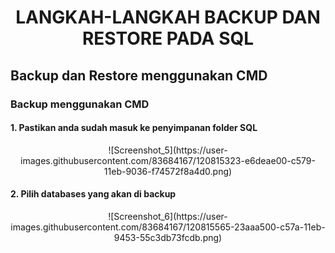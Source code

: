 <h1><center> LANGKAH-LANGKAH BACKUP DAN RESTORE PADA SQL </center></h1>

<h2> Backup dan Restore menggunakan CMD </h2>
<p>
<p>
<h3> Backup menggunakan CMD </h3>

<h4> 1. Pastikan anda sudah masuk ke penyimpanan folder SQL </h4>

<center> ![Screenshot_5](https://user-images.githubusercontent.com/83684167/120815323-e6deae00-c579-11eb-9036-f74572f8a4d0.png) </center>

<h4> 2. Pilih databases yang akan di backup </h4>

<center> ![Screenshot_6](https://user-images.githubusercontent.com/83684167/120815565-23aaa500-c57a-11eb-9453-55c3db73fcdb.png) </center>
